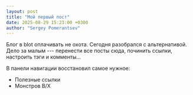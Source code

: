 ```yaml
---
layout: post
title: "Мой первый пост"
date: 2025-08-29 15:23:00 +0300
author: "Sergey Pomerantsev"
---
```


Блог в blot оплачивать не охота. Сегодня разобрался с альтернативой.
Дело за малым --- перенести все посты сюда, починить ссылки, настроить тэги и комменты...

В панели навигации восстановил самое нужное:

- Полезные ссылки
- Монстров B/X